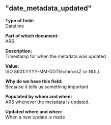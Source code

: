 ## "date_metadata_updated"

**Type of field:**  
Datetime

**Part of which document:**  
ARS

**Description:**  
Timestamp for when the metadata was updated

**Value:**  
ISO 8601:YYYY-MM-DDThh:mm:ssZ or NULL

**Why do we have this field:**  
Because it tells us something important  

**Populated by whom and when:**  
ARS whenever the metadata is updated.

**Updated where and when:**  
When a new update is made

